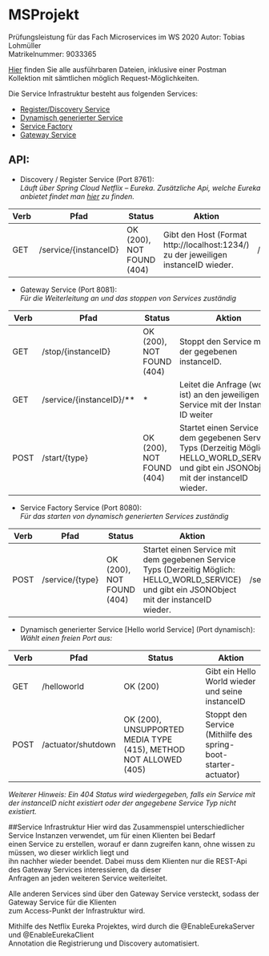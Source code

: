 # MSProjekt
Prüfungsleistung für das Fach Microservices im WS 2020
Autor: Tobias Lohmüller  
Matrikelnummer: 9033365

[Hier](/Release) finden Sie alle ausführbaren Dateien, inklusive einer Postman  
Kollektion mit sämtlichen möglich Request-Möglichkeiten.

Die Service Infrastruktur besteht aus folgenden Services:
* [Register/Discovery Service](/src/main/java/de/hbrs/tlohm12s/MSProjekt/DiscoveryRegisterServiceApplication.java)
* [Dynamisch generierter Service](helloworldservice/src/main/java/de/hbrs/tlohm12s/helloworldservice/HelloworldServiceApplication.java)
* [Service Factory](servicefactory/src/main/java/de/hbrs/tlohm12s/servicefactory/ServiceFactoryApplication.java)
* [Gateway Service](gatewayservice/src/main/java/de/hbrs/tlohm12s/gatewayservice/GatewayServiceApplication.java)

## API:  

* Discovery / Register Service (Port 8761):  
_Läuft über Spring Cloud Netflix – Eureka. Zusätzliche Api, welche Eureka anbietet findet man [hier](https://github.com/Netflix/eureka/wiki/Eureka-REST-operations) zu finden._  

| Verb | Pfad | Status | Aktion | Beispiel |
| ------- | ---- | ----- | ------ | ------ |
|  GET   | /service/{instanceID}  | OK (200), NOT FOUND (404) | Gibt den Host (Format http://localhost:1234/) zu der jeweiligen instanceID wieder. | /service/123abc |

* Gateway Service (Port 8081):   
_Für die Weiterleitung an und das stoppen von Services zuständig_

| Verb | Pfad | Status | Aktion | Beispiel |
| ---- | ---- | ------ | ------ | -------- |
|  GET     | /stop/{instanceID}  | OK (200), NOT FOUND (404) | Stoppt den Service mit der gegebenen instanceID. | /service/123abc/stop |
|  GET    | /service/{instanceID}/**  | * | Leitet die Anfrage (wo ** ist) an den jeweiligen Service mit der Instance ID weiter | /service/123abc/helloworld (Falls vom Typ HELLO_WORLD_SERVICE) |
|  POST   | /start/{type}  | OK (200), NOT FOUND (404) | Startet einen Service mit dem gegebenen Service Typs (Derzeitig Möglich: HELLO_WORLD_SERVICE) und gibt ein JSONObject mit der instanceID wieder. | /service/start/HELLO_WORLD_SERVICE |

* Service Factory Service (Port 8080):   
_Für das starten von dynamisch generierten Services zuständig_

| Verb | Pfad | Status | Aktion | Beispiel |
| ------- | ---- | ----- | ------ | ------ |
|  POST   | /service/{type}  | OK (200), NOT FOUND (404) | Startet einen Service mit dem gegebenen Service Typs (Derzeitig Möglich: HELLO_WORLD_SERVICE) und gibt ein JSONObject mit der instanceID wieder. | /service/HELLO_WORLD_SERVICE |

* Dynamisch generierter Service [Hello world Service] (Port dynamisch):  
_Wählt einen freien Port aus:_

| Verb | Pfad | Status | Aktion |
| ------- | ---- | ----- | ------ |
|  GET     | /helloworld  | OK (200) | Gibt ein Hello World wieder und seine instanceID
|  POST    | /actuator/shutdown  | OK (200), UNSUPPORTED MEDIA TYPE (415), METHOD NOT ALLOWED (405) | Stoppt den Service (Mithilfe des spring-boot-starter-actuator) |

_Weiterer Hinweis: Ein 404 Status wird wiedergegeben, falls ein Service mit der instanceID nicht existiert oder der angegebene Service Typ nicht existiert._

##Service Infrastruktur
Hier wird das Zusammenspiel unterschiedlicher Service Instanzen verwendet, um für einen Klienten bei Bedarf  
einen Service zu erstellen, worauf er dann zugreifen kann, ohne wissen zu müssen, wo dieser wirklich liegt und  
ihn nachher wieder beendet. Dabei muss dem Klienten nur die REST-Api des Gateway Services interessieren, da dieser  
Anfragen an jeden weiteren Service weiterleitet.
 
Alle anderen Services sind über den Gateway Service versteckt, sodass der Gateway Service für die Klienten  
zum Access-Punkt der Infrastruktur wird.

Mithilfe des Netflix Eureka Projektes, wird durch die @EnableEurekaServer und @EnableEurekaClient  
Annotation die Registrierung und Discovery automatisiert.